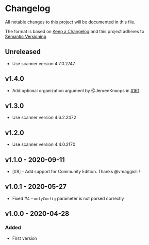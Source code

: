 # Changelog

All notable changes to this project will be documented in this file.

The format is based on [Keep a Changelog](https://keepachangelog.com/en/1.0.0/)
and this project adheres to [Semantic Versioning](https://semver.org/spec/v2.0.0.html).


## Unreleased

- Use scanner version 4.7.0.2747

## v1.4.0

- Add optional organization argument by @JeroenKnoops in [#161](https://github.com/philips-software/sonar-scanner-action/pull/161)

## v1.3.0

- Use scanner version 4.6.2.2472

## v1.2.0 

- Use scanner version 4.4.0.2170

## v1.1.0 - 2020-09-11

- [#8] - Add support for Community Edition. Thanks @vmaggioli !

## v1.0.1 - 2020-05-27

- Fixed #4 - `onlyConfig` parameter is not parsed correctly

## v1.0.0 - 2020-04-28

### Added

- First version
